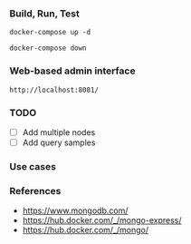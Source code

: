 ### Build, Run, Test
```
docker-compose up -d
```

```
docker-compose down
```

### Web-based admin interface
```
http://localhost:8081/
```

### TODO
- [ ] Add multiple nodes
- [ ] Add query samples

### Use cases

### References
- https://www.mongodb.com/
- https://hub.docker.com/_/mongo-express/
- https://hub.docker.com/_/mongo/